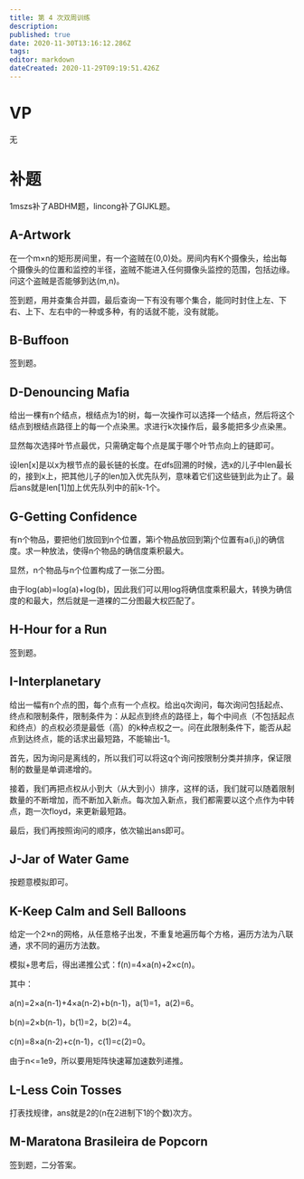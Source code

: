 ```yaml
---
title: 第 4 次双周训练
description: 
published: true
date: 2020-11-30T13:16:12.286Z
tags: 
editor: markdown
dateCreated: 2020-11-29T09:19:51.426Z
---
```


# VP
无
# 补题
1mszs补了ABDHM题，lincong补了GIJKL题。
## A-Artwork
在一个m×n的矩形房间里，有一个盗贼在(0,0)处。房间内有K个摄像头，给出每个摄像头的位置和监控的半径，盗贼不能进入任何摄像头监控的范围，包括边缘。问这个盗贼是否能够到达(m,n)。

签到题，用并查集合并圆，最后查询一下有没有哪个集合，能同时封住上左、下右、上下、左右中的一种或多种，有的话就不能，没有就能。
## B-Buffoon
签到题。
## D-Denouncing Mafia
给出一棵有n个结点，根结点为1的树，每一次操作可以选择一个结点，然后将这个结点到根结点路径上的每一个点染黑。求进行k次操作后，最多能把多少点染黑。

显然每次选择叶节点最优，只需确定每个点是属于哪个叶节点向上的链即可。

设len[x]是以x为根节点的最长链的长度。在dfs回溯的时候，选x的儿子中len最长的，接到x上，把其他儿子的len加入优先队列，意味着它们这些链到此为止了。最后ans就是len[1]加上优先队列中的前k-1个。
## G-Getting Confidence
有n个物品，要把他们放回到n个位置，第i个物品放回到第j个位置有a(i,j)的确信度。求一种放法，使得n个物品的确信度乘积最大。

显然，n个物品与n个位置构成了一张二分图。

由于log(ab)=log(a)+log(b)，因此我们可以用log将确信度乘积最大，转换为确信度的和最大，然后就是一道裸的二分图最大权匹配了。
## H-Hour for a Run
签到题。
## I-Interplanetary
给出一幅有n个点的图，每个点有一个点权。给出q次询问，每次询问包括起点、终点和限制条件，限制条件为：从起点到终点的路径上，每个中间点（不包括起点和终点）的点权必须是最低（高）的k种点权之一。问在此限制条件下，能否从起点到达终点，能的话求出最短路，不能输出-1。

首先，因为询问是离线的，所以我们可以将这q个询问按限制分类并排序，保证限制的数量是单调递增的。

接着，我们再把点权从小到大（从大到小）排序，这样的话，我们就可以随着限制数量的不断增加，而不断加入新点。每次加入新点，我们都需要以这个点作为中转点，跑一次floyd，来更新最短路。

最后，我们再按照询问的顺序，依次输出ans即可。
## J-Jar of Water Game
按题意模拟即可。
## K-Keep Calm and Sell Balloons
给定一个2×n的网格，从任意格子出发，不重复地遍历每个方格，遍历方法为八联通，求不同的遍历方法数。

模拟+思考后，得出递推公式：f(n)=4×a(n)+2×c(n)。

其中：

a(n)=2×a(n-1)+4×a(n-2)+b(n-1)，a(1)=1，a(2)=6。

b(n)=2×b(n-1)，b(1)=2，b(2)=4。

c(n)=8×a(n-2)+c(n-1)，c(1)=c(2)=0。

由于n<=1e9，所以要用矩阵快速幂加速数列递推。
## L-Less Coin Tosses
打表找规律，ans就是2的(n在2进制下1的个数)次方。
## M-Maratona Brasileira de Popcorn
签到题，二分答案。